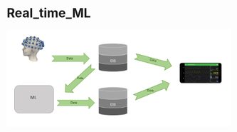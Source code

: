 # Real_time_ML
![img](https://github.com/Sepideh-Adamiat/Real_time_ML/blob/main/images/Diagram.png)

